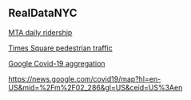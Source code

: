 ## RealDataNYC
[MTA daily ridership](https://new.mta.info./coronavirus/ridership)

[Times Square pedestrian traffic](https://timessquarenyc.org/do-business/market-research-data/pedestrian-counts) 

[Google Covid-19 aggregation](https://news.google.com/covid19/map?hl=en-US&mid=%2Fm%F02_286&gl=US&cdie=US%Aen)

https://news.google.com/covid19/map?hl=en-US&mid=%2Fm%2F02_286&gl=US&ceid=US%3Aen
